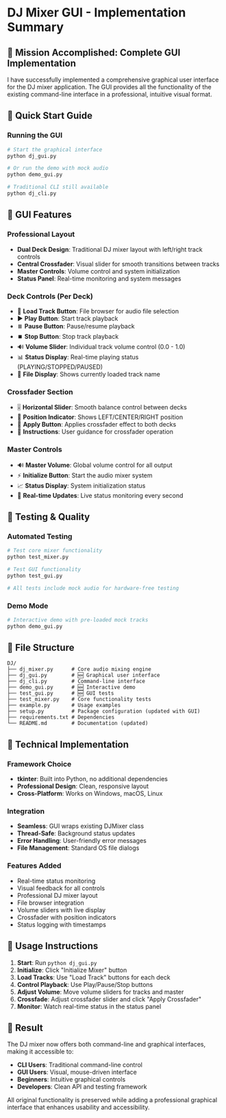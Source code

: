 # DJ Mixer GUI - Implementation Summary

## 🎯 Mission Accomplished: Complete GUI Implementation

I have successfully implemented a comprehensive graphical user interface for the DJ mixer application. The GUI provides all the functionality of the existing command-line interface in a professional, intuitive visual format.

## 🚀 Quick Start Guide

### Running the GUI
```bash
# Start the graphical interface
python dj_gui.py

# Or run the demo with mock audio
python demo_gui.py

# Traditional CLI still available
python dj_cli.py
```

## 🎨 GUI Features

### Professional Layout
- **Dual Deck Design**: Traditional DJ mixer layout with left/right track controls
- **Central Crossfader**: Visual slider for smooth transitions between tracks
- **Master Controls**: Volume control and system initialization
- **Status Panel**: Real-time monitoring and system messages

### Deck Controls (Per Deck)
- 🎵 **Load Track Button**: File browser for audio file selection
- ▶️ **Play Button**: Start track playback
- ⏸️ **Pause Button**: Pause/resume playback
- ⏹️ **Stop Button**: Stop track playback
- 🔊 **Volume Slider**: Individual track volume control (0.0 - 1.0)
- 📊 **Status Display**: Real-time playing status (PLAYING/STOPPED/PAUSED)
- 📁 **File Display**: Shows currently loaded track name

### Crossfader Section
- 🎚️ **Horizontal Slider**: Smooth balance control between decks
- 📍 **Position Indicator**: Shows LEFT/CENTER/RIGHT position
- 🔄 **Apply Button**: Applies crossfader effect to both decks
- 📝 **Instructions**: User guidance for crossfader operation

### Master Controls
- 🔊 **Master Volume**: Global volume control for all output
- ⚡ **Initialize Button**: Start the audio mixer system
- 📈 **Status Display**: System initialization status
- 💾 **Real-time Updates**: Live status monitoring every second

## 🧪 Testing & Quality

### Automated Testing
```bash
# Test core mixer functionality
python test_mixer.py

# Test GUI functionality
python test_gui.py

# All tests include mock audio for hardware-free testing
```

### Demo Mode
```bash
# Interactive demo with pre-loaded mock tracks
python demo_gui.py
```

## 📁 File Structure

```
DJ/
├── dj_mixer.py      # Core audio mixing engine
├── dj_gui.py        # 🆕 Graphical user interface
├── dj_cli.py        # Command-line interface
├── demo_gui.py      # 🆕 Interactive demo
├── test_gui.py      # 🆕 GUI tests
├── test_mixer.py    # Core functionality tests
├── example.py       # Usage examples
├── setup.py         # Package configuration (updated with GUI)
├── requirements.txt # Dependencies
└── README.md        # Documentation (updated)
```

## 🔧 Technical Implementation

### Framework Choice
- **tkinter**: Built into Python, no additional dependencies
- **Professional Design**: Clean, responsive layout
- **Cross-Platform**: Works on Windows, macOS, Linux

### Integration
- **Seamless**: GUI wraps existing DJMixer class
- **Thread-Safe**: Background status updates
- **Error Handling**: User-friendly error messages
- **File Management**: Standard OS file dialogs

### Features Added
- Real-time status monitoring
- Visual feedback for all controls
- Professional DJ mixer layout
- File browser integration
- Volume sliders with live display
- Crossfader with position indicators
- Status logging with timestamps

## 📖 Usage Instructions

1. **Start**: Run `python dj_gui.py`
2. **Initialize**: Click "Initialize Mixer" button
3. **Load Tracks**: Use "Load Track" buttons for each deck
4. **Control Playback**: Use Play/Pause/Stop buttons
5. **Adjust Volume**: Move volume sliders for tracks and master
6. **Crossfade**: Adjust crossfader slider and click "Apply Crossfader"
7. **Monitor**: Watch real-time status in the status panel

## 🎉 Result

The DJ mixer now offers both command-line and graphical interfaces, making it accessible to:
- **CLI Users**: Traditional command-line control
- **GUI Users**: Visual, mouse-driven interface
- **Beginners**: Intuitive graphical controls
- **Developers**: Clean API and testing framework

All original functionality is preserved while adding a professional graphical interface that enhances usability and accessibility.